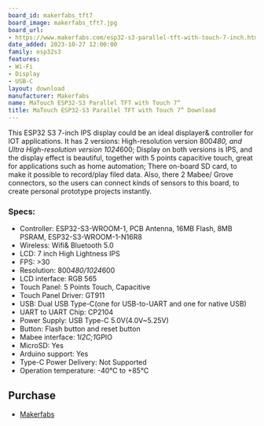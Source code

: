 ```yaml
---
board_id: makerfabs_tft7
board_image: makerfabs_tft7.jpg
board_url:
- https://www.makerfabs.com/esp32-s3-parallel-tft-with-touch-7-inch.html
date_added: 2023-10-27 12:00:00
family: esp32s3
features:
- Wi-Fi
- Display
- USB-C
layout: download
manufacturer: Makerfabs
name: MaTouch ESP32-S3 Parallel TFT with Touch 7“
title: MaTouch ESP32-S3 Parallel TFT with Touch 7“ Download
---
```


This ESP32 S3 7-inch IPS display could be an ideal displayer& controller for IOT applications. It has 2 versions: High-resolution version 800*480, and Ultra High-resolution version 1024*600; Display on both versions is IPS, and the display effect is beautiful, together with 5 points capacitive touch, great for applications such as home automation; There on-board SD card, to make it possible to record/play filed data. Also, there 2 Mabee/ Grove connectors, so the users can connect kinds of sensors to this board, to create personal prototype projects instantly.

### Specs:

- Controller: ESP32-S3-WROOM-1, PCB Antenna, 16MB Flash, 8MB PSRAM, ESP32-S3-WROOM-1-N16R8
- Wireless: Wifi& Bluetooth 5.0
- LCD: 7 inch High Lightness IPS
- FPS: >30
- Resolution: 800*480/1024*600
- LCD interface: RGB 565
- Touch Panel: 5 Points Touch, Capacitive
- Touch Panel Driver: GT911
- USB: Dual USB Type-C(one for USB-to-UART and one for native USB)
- UART to UART Chip: CP2104
- Power Supply: USB Type-C 5.0V(4.0V~5.25V)
- Button: Flash button and reset button
- Mabee interface: 1*I2C;1*GPIO
- MicroSD: Yes
- Arduino support: Yes
- Type-C Power Delivery: Not Supported
- Operation temperature: -40℃ to +85℃

## Purchase

* [Makerfabs](https://www.makerfabs.com/esp32-s3-parallel-tft-with-touch-7-inch.html)
